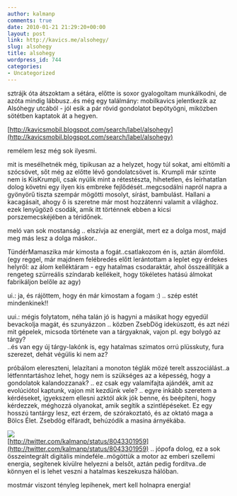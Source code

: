 ```yaml
---
author: kalmanp
comments: true
date: 2010-01-21 21:29:20+00:00
layout: post
link: http://kavics.me/alsohegy/
slug: alsohegy
title: alsohegy
wordpress_id: 744
categories:
- Uncategorized
---
```


sztrájk óta átszoktam a sétára, előtte is soxor gyalogoltam munkálkodni, de azóta mindig lábbusz..és még egy találmány: mobilkavics jelentkezik az Alsóhegy utcából - jól esik a pár rövid gondolatot bepötyögni, miközben sötétben kaptatok át a hegyen.




[http://kavicsmobil.blogspot.com/search/label/alsohegy](http://kavicsmobil.blogspot.com/search/label/alsohegy)




remélem lesz még sok ilyesmi.




mit is mesélhetnék még, tipikusan az a helyzet, hogy túl sokat, ami eltömíti a szócsövet, sőt még az előtte lévő gondolatcsövet is. Krumpli már szinte nem is KisKrumpli, csak nyúlik mint a rétestészta, hihetetlen, és leírhatatlan dolog követni egy ilyen kis embreke fejlődését..megcsodálni napról napra a gyönyörű tiszta szempár mögötti mosolyt, sírást, bambulást. Hallani a kacagásait, ahogy ő is szeretne már most hozzátenni valamit a világhoz. ezek lenyűgöző csodák, amik itt történnek ebben a kicsi porszemecskéjében a téridőnek.




meló van sok mostanság .. elszívja az energiát, mert ez a dolga most, majd meg más lesz a dolga máskor..




TündérMamaszika már kimosta a fogát..csatlakozom én is, aztán álomföld. (egy reggel, már majdnem felébredés előtt lerántottam a leplet egy érdekes helyről: az álom kelléktáram - egy hatalmas csodaraktár, ahol összeállítják a rengeteg szürreális színdarab kellékeit, hogy tökéletes hatású álmokat fabrikáljon belőle az agy)




ui.: ja, és rájöttem, hogy én már kimostam a fogam :) .. szép estét mindenkinek!!




uui.: mégis folytatom, néha talán jó is hagyni a másikat hogy egyedül bevackolja magát, és szunyázzon .. közben ZsebDög idekúszott, és azt nézi mit gépelek, micsoda története van a tárgyaknak, vajon pl. egy bolygó az tárgy?  
..és van egy új tárgy-lakónk is, egy hatalmas szimatos orrú plüsskuty, fura szerezet, dehát végülis ki nem az?




próbálom elereszteni, lelazítani a monoton téglák mözé terelt asszociálást..a létfenntartáshoz lehet, hogy nem is szükséges az a képesség, hogy a gondolatok kalandozzanak? .. ez csak egy valamifajta ajándék, amit az evolúciótol kaptunk, vajon mit kezdünk vele? .. egyre inkább szeretem a kérdéseket, igyekszem ellesni azktól akik jók benne, és beépíteni, hogy kérdezzek, méghozzá olyanokat, amik segítik a szintlépéseket. Ez egy hosszú tantárgy lesz, ezt érzem, de szórakoztató, és az oktató maga a Bölcs Élet. Zsebdög elfáradt, behúzódik a masina árnyékába.




[![](http://admin.freeblog.hu/system/thumbnail?url=http%3a%2f%2fimg124.yfrog.com%2fimg124%2f8725%2fxajj.jpg)](http://img124.yfrog.com/img124/8725/xajj.jpg)   
[http://twitter.com/kalmanp/status/8043301959](http://twitter.com/kalmanp/status/8043301959) .. jópofa dolog, ez a sok összeintegrált digitális mindeféle..mögöttük a motor az emberi szellemi energia, segítenek kívülre helyezni a belsőt, aztán pedig fordítva..de könnyen el is lehet veszni a hatalmas keszekusza hálóban.




mostmár viszont tényleg lepihenek, mert kell holnapra energia!




 




 

